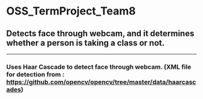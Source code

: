 # OSS_TermProject_Team8

## Detects face through webcam, and it determines whether a person is taking a class or not.
***
### Uses Haar Cascade to detect face through webcam. (XML file for detection from : https://github.com/opencv/opencv/tree/master/data/haarcascades)
